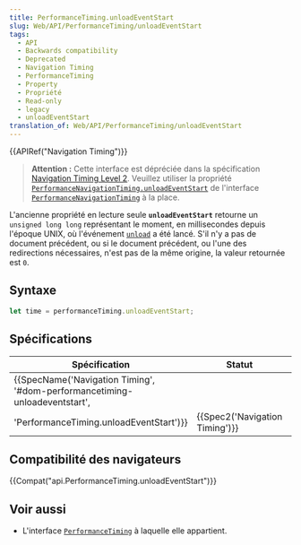 ```yaml
---
title: PerformanceTiming.unloadEventStart
slug: Web/API/PerformanceTiming/unloadEventStart
tags:
  - API
  - Backwards compatibility
  - Deprecated
  - Navigation Timing
  - PerformanceTiming
  - Property
  - Propriété
  - Read-only
  - legacy
  - unloadEventStart
translation_of: Web/API/PerformanceTiming/unloadEventStart
---
```

{{APIRef("Navigation Timing")}}

> **Attention :** Cette interface est dépréciée dans la spécification [Navigation Timing Level 2](https://w3c.github.io/navigation-timing/#obsolete). Veuillez utiliser la propriété [`PerformanceNavigationTiming.unloadEventStart`](/fr/docs/Web/API/PerformanceNavigationTiming/unloadEventStart) de l'interface [`PerformanceNavigationTiming`](/fr/docs/Web/API/PerformanceNavigationTiming) à la place.

L'ancienne propriété en lecture seule **`unloadEventStart`** retourne un `unsigned long long` représentant le moment, en millisecondes depuis l'époque UNIX, où l'événement [`unload`](/fr/docs/Web/API/Window/unload_event) a été lancé. S'il n'y a pas de document précédent, ou si le document précédent, ou l'une des redirections nécessaires, n'est pas de la même origine, la valeur retournée est `0`.

## Syntaxe

```js
let time = performanceTiming.unloadEventStart;
```

## Spécifications

| Spécification                                                                                                                                                        | Statut                                   | Commentaire          |
| -------------------------------------------------------------------------------------------------------------------------------------------------------------------- | ---------------------------------------- | -------------------- |
| {{SpecName('Navigation Timing', '#dom-performancetiming-unloadeventstart',
        'PerformanceTiming.unloadEventStart')}} | {{Spec2('Navigation Timing')}} | Définition initiale. |

## Compatibilité des navigateurs

{{Compat("api.PerformanceTiming.unloadEventStart")}}

## Voir aussi

- L'interface [`PerformanceTiming`](/fr/docs/Web/API/PerformanceTiming) à laquelle elle appartient.
